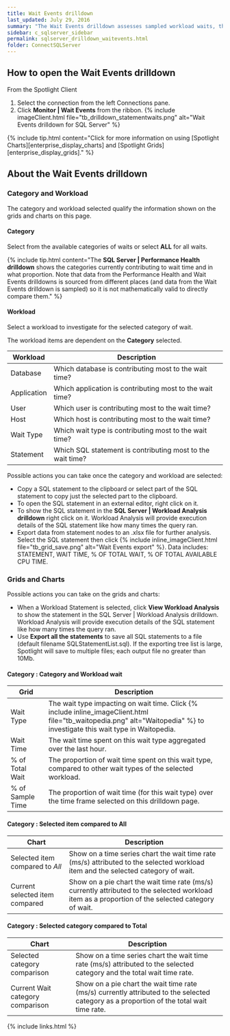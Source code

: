 ```yaml
---
title: Wait Events drilldown
last_updated: July 29, 2016
summary: "The Wait Events drilldown assesses sampled workload waits, that is waits that occur as a result of executing SQL statements (via an XEvents trace). The Wait Events drilldown is designed to assist in identifying SQL Statements involved with specific waits to the extent that this information is actually available."
sidebar: c_sqlserver_sidebar
permalink: sqlserver_drilldown_waitevents.html
folder: ConnectSQLServer
---
```




## How to open the Wait Events drilldown

From the Spotlight Client

1. Select the connection from the left Connections pane.
2. Click **Monitor \| Wait Events** from the ribbon.
   {% include imageClient.html file="tb_drilldown_statementwaits.png" alt="Wait Events drilldown for SQL Server" %}

{% include tip.html content="Click for more information on using [Spotlight Charts][enterprise_display_charts] and [Spotlight Grids][enterprise_display_grids]." %}


## About the Wait Events drilldown


### Category and Workload

The category and workload selected qualify the information shown on the grids and charts on this page.

#### Category
Select from the available categories of waits or select **ALL** for all waits.

{% include tip.html content="The **SQL Server \| Performance Health drilldown** shows the categories currently contributing to wait time and in what proportion. Note that data from the Performance Health and Wait Events drilldowns is sourced from different places (and data from the Wait Events drilldown is sampled) so it is not mathematically valid to directly compare them." %}


#### Workload
Select a workload to investigate for the selected category of wait.

The workload items are dependent on the **Category** selected.

Workload | Description
---------|------------
Database | Which database is contributing most to the wait time?
Application | Which application is contributing most to the wait time?
User | Which user is contributing most to the wait time?
Host | Which host is contributing most to the wait time?
Wait Type | Which wait type is contributing most to the wait time?
Statement | Which SQL statement is contributing most to the wait time?

Possible actions you can take once the category and workload are selected:

* Copy a SQL statement to the clipboard or select part of the SQL statement to copy just the selected part to the clipboard.
* To open the SQL statement in an external editor, right click on it.
* To show the SQL statement in the **SQL Server \| Workload Analysis drilldown** right click on it. Workload Analysis will provide execution details of the SQL statement like how many times the query ran.
* Export data from statement nodes to an .xlsx file for further analysis. Select the SQL statement then click {% include inline_imageClient.html file="tb_grid_save.png" alt="Wait Events export" %}. Data includes: STATEMENT, WAIT TIME, % OF TOTAL WAIT, % OF TOTAL AVAILABLE CPU TIME.


### Grids and Charts

Possible actions you can take on the grids and charts:

* When a Workload Statement is selected, click **View Workload Analysis** to show the statement in the SQL Server \| Workload Analysis drilldown. Workload Analysis will provide execution details of the SQL statement like how many times the query ran.
* Use **Export all the statements** to save all SQL statements to a file (default filename SQLStatementList.sql). If the exporting tree list is large, Spotlight will save to multiple files; each output file no greater than 10Mb.


#### Category : Category and Workload wait

Grid  | Description
------|------------
Wait Type | The wait type impacting on wait time. Click {% include inline_imageClient.html file="tb_waitopedia.png" alt="Waitopedia" %} to investigate this wait type in Waitopedia.
Wait Time | The wait time spent on this wait type aggregated over the last hour.
% of Total Wait | The proportion of wait time spent on this wait type, compared to other wait types of the selected workload.
% of Sample Time | The proportion of wait time (for this wait type) over the time frame selected on this drilldown page.


#### Category : Selected item compared to All

Chart | Description
------|------------
Selected item compared to *All* | Show on a time series chart the wait time rate (ms/s) attributed to the selected workload item and the selected category of wait.
Current selected item compared | Show on a pie chart the wait time rate (ms/s) currently attributed to the selected workload item as a proportion of the selected category of wait.

#### Category : Selected category compared to Total

Chart | Description
------|------------
Selected category comparison | Show on a time series chart the wait time rate (ms/s) attributed to the selected category and the total wait time rate.
Current Wait category comparison | Show on a pie chart the wait time rate (ms/s) currently attributed to the selected category as a proportion of the total wait time rate.


{% include links.html %}
